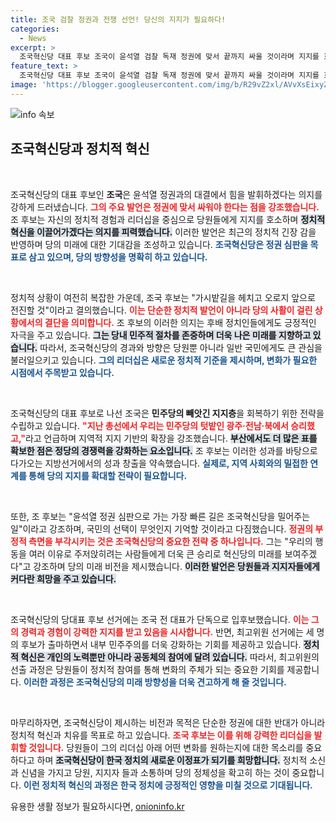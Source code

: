 ```yaml
---
title: 조국 검찰 정권과 전쟁 선언! 당신의 지지가 필요하다!
categories:
  - News
excerpt: >
  조국혁신당 대표 후보 조국이 윤석열 검찰 독재 정권에 맞서 끝까지 싸울 것이라며 지지를 호소했습니다. 그는 당원대회에서 혁신당의 미래를 보여주겠다는 포부를 밝혔습니다. 클릭해 더 알아보세요!
feature_text: >
  조국혁신당 대표 후보 조국이 윤석열 검찰 독재 정권에 맞서 끝까지 싸울 것이라며 지지를 호소했습니다. 그는 당원대회에서 혁신당의 미래를 보여주겠다는 포부를 밝혔습니다. 클릭해 더 알아보세요!
image: 'https://blogger.googleusercontent.com/img/b/R29vZ2xl/AVvXsEixyZcFfHzMRdzZMjFBmAUKJYCLCGyLL1o632UiGVXcaFdKo_bkvkuCioo0uUKlGfBVcT3P84aROyZIXSBEx3Aw5nCQ3pTgDom1WDC4m8eifvWiAmWEEVb4x6G_l8C0QH225ldMjyaFvpxGEBGNO37VmDTDMHGhJPq73UglMfDca1-0aw/s1600/blogspot.png'
---
```


<p><img src="https://blogger.googleusercontent.com/img/b/R29vZ2xl/AVvXsEixyZcFfHzMRdzZMjFBmAUKJYCLCGyLL1o632UiGVXcaFdKo_bkvkuCioo0uUKlGfBVcT3P84aROyZIXSBEx3Aw5nCQ3pTgDom1WDC4m8eifvWiAmWEEVb4x6G_l8C0QH225ldMjyaFvpxGEBGNO37VmDTDMHGhJPq73UglMfDca1-0aw/s1600/blogspot.png" alt="info 속보" /></p>

<h2 data-ke-size="size26">조국혁신당과 정치적 혁신</h2>

<p data-ke-size="size16">&nbsp;</p>

<p>조국혁신당의 대표 후보인 <strong>조국</strong>은 윤석열 정권과의 대결에서 힘을 발휘하겠다는 의지를 강하게 드러냈습니다. <b><span style="color: #ee2323;">그의 주요 발언은 정권에 맞서 싸워야 한다는 점을 강조했습니다.</span></b> 조 후보는 자신의 정치적 경험과 리더십을 중심으로 당원들에게 지지를 호소하며 <b><span style="background-color: #21538527;">정치적 혁신을 이끌어가겠다는 의지를 피력했습니다.</span></b> 이러한 발언은 최근의 정치적 긴장 감을 반영하며 당의 미래에 대한 기대감을 조성하고 있습니다. <b><span style="color: #1a5490;">조국혁신당은 정권 심판을 목표로 삼고 있으며, 당의 방향성을 명확히 하고 있습니다.</span></b></p>

<p data-ke-size="size16">&nbsp;</p>

<p>정치적 상황이 여전히 복잡한 가운데, 조국 후보는 "가시밭길을 헤치고 오로지 앞으로 전진할 것"이라고 결의했습니다. <b><span style="color: #ee2323;">이는 단순한 정치적 발언이 아니라 당의 사활이 걸린 상황에서의 결단을 의미합니다.</span></b> 조 후보의 이러한 의지는 후배 정치인들에게도 긍정적인 자극을 주고 있습니다. <b><span style="background-color: #21538527;">그는 당내 민주적 절차를 존중하며 더욱 나은 미래를 지향하고 있습니다.</span></b> 따라서, 조국혁신당의 경과와 방향은 당원뿐 아니라 일반 국민에게도 큰 관심을 불러일으키고 있습니다. <b><span style="color: #1a5490;">그의 리더십은 새로운 정치적 기준을 제시하며, 변화가 필요한 시점에서 주목받고 있습니다.</span></b></p>

<p data-ke-size="size16">&nbsp;</p>

<p>조국혁신당의 대표 후보로 나선 조국은 <strong>민주당의 빼앗긴 지지층</strong>을 회복하기 위한 전략을 수립하고 있습니다. <b><span style="color: #ee2323;">"지난 총선에서 우리는 민주당의 텃밭인 광주·전남·북에서 승리했고,"</span></b>라고 언급하며 지역적 지지 기반의 확장을 강조했습니다. <b><span style="background-color: #21538527;">부산에서도 더 많은 표를 확보한 점은 정당의 경쟁력을 강화하는 요소입니다.</span></b> 조 후보는 이러한 성과를 바탕으로 다가오는 지방선거에서의 성과 창출을 약속했습니다. <b><span style="color: #1a5490;">실제로, 지역 사회와의 밀접한 연계를 통해 당의 지지를 확대할 전략이 필요합니다.</span></b></p>

<p data-ke-size="size16">&nbsp;</p>

<p>또한, 조 후보는 "윤석열 정권 심판으로 가는 가장 빠른 길은 조국혁신당을 밀어주는 일"이라고 강조하며, 국민의 선택이 무엇인지 기억할 것이라고 다짐했습니다. <b><span style="color: #ee2323;">정권의 부정적 측면을 부각시키는 것은 조국혁신당의 중요한 전략 중 하나입니다.</span></b> 그는 "우리의 행동을 여러 이유로 주저앉히려는 사람들에게 더욱 큰 승리로 혁신당의 미래를 보여주겠다"고 강조하며 당의 미래 비전을 제시했습니다. <b><span style="background-color: #21538527;">이러한 발언은 당원들과 지지자들에게 커다란 희망을 주고 있습니다.</span></b></p>

<p data-ke-size="size16">&nbsp;</p>

<p>조국혁신당의 당대표 후보 선거에는 조국 전 대표가 단독으로 입후보했습니다. <b><span style="color: #ee2323;">이는 그의 경력과 경험이 강력한 지지를 받고 있음을 시사합니다.</span></b> 반면, 최고위원 선거에는 세 명의 후보가 출마하면서 내부 민주주의를 더욱 강화하는 기회를 제공하고 있습니다. <b><span style="background-color: #21538527;">정치적 혁신은 개인의 노력뿐만 아니라 공동체의 참여에 달려 있습니다.</span></b> 따라서, 최고위원의 선출 과정은 당원들이 정치적 참여를 통해 변화의 주체가 되는 중요한 기회를 제공합니다. <b><span style="color: #1a5490;">이러한 과정은 조국혁신당의 미래 방향성을 더욱 견고하게 해 줄 것입니다.</span></b></p>

<p data-ke-size="size16">&nbsp;</p>

<p>마무리하자면, 조국혁신당이 제시하는 비전과 목적은 단순한 정권에 대한 반대가 아니라 정치적 혁신과 치유를 목표로 하고 있습니다. <b><span style="color: #ee2323;">조국 후보는 이를 위해 강력한 리더십을 발휘할 것입니다.</span></b> 당원들이 그의 리더십 아래 어떤 변화를 원하는지에 대한 목소리를 중요하다고 하며 <b><span style="background-color: #21538527;">조국혁신당이 한국 정치의 새로운 이정표가 되기를 희망합니다.</span></b> 정치적 소신과 신념을 가지고 당원, 지지자 들과 소통하며 당의 정체성을 확고히 하는 것이 중요합니다. <b><span style="color: #1a5490;">이런 정치적 혁신의 과정은 한국 정치에 긍정적인 영향을 미칠 것으로 기대됩니다.</span></b></p>
유용한 생활 정보가 필요하시다면, <a href="https://onioninfo.kr" rel="dofollow">onioninfo.kr</a>


